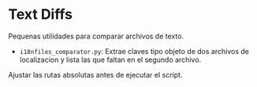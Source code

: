 # Text Diffs

Pequenas utilidades para comparar archivos de texto.

- `i18nfiles_comparator.py`: Extrae claves tipo objeto de dos archivos de localizacion y lista las que faltan en el segundo archivo.

Ajustar las rutas absolutas antes de ejecutar el script.
